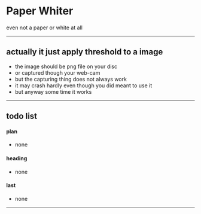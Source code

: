 Paper Whiter 
===
even not a paper or white at all

---
## actually it just apply threshold to a image
- the image should be png file on your disc
- or  captured though your web-cam
- but the capturing thing does not always work
- it may crash hardly even though you did meant to use it
- but anyway some time it works

---
## todo list

#### plan 

- none

#### heading

- none

#### last 

- none

<hr><!--EOF-->
